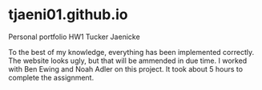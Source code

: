 # tjaeni01.github.io
Personal portfolio
HW1
Tucker Jaenicke

To the best of my knowledge, everything has been implemented correctly. The 
website looks ugly, but that will be ammended in due time.
I worked with Ben Ewing and Noah Adler on this project.
It took about 5 hours to complete the assignment.
